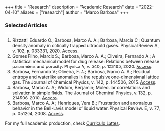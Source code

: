 +++
title = "Research"
description = "Academic Research"
date = "2022-04-10"
aliases = ["research"]
author = "Marco Barbosa"
+++

### Selected Articles

***

1. Rizzatti, Eduardo O.; Barbosa, Marco A. A.; Barbosa, Marcia C.; Quantum density anomaly in optically trapped ultracold gases. Physical Review A, v. 102, p. 033331, 2020. [Access](http://dx.doi.org/10.1103/PhysRevA.102.033331).
2. Gomes Filho, Marcio S.; Barbosa, Marco A. A.; Oliveira, Fernando A.; A statistical mechanical model for drug release: Relations between release parameters and porosity. Physica A, v. 540, p. 123165, 2020. [Access](http://dx.doi.org/10.1016/j.physa.2019.123165).
3. Barbosa, Fernando V.; Oliveira, F. A.; Barbosa, Marco A. A.; Residual entropy and waterlike anomalies in the repulsive one-dimensional lattice gas. The Journal of Chemical Physics, v. 142, p. 144506, 2015. [Access](http://dx.doi.org/10.1063/1.4916905).
4. Barbosa, Marco A. A.; Widom, Benjamin; Molecular correlations and solvation in simple fluids. The Journal of Chemical Physics, v. 132, p. 214506, 2010. [Access](http://dx.doi.org/10.1063/1.3431531).
5. Barbosa, Marco A. A.; Henriques, Vera B.; Frustration and anomalous behavior in the Bell-Lavis model of liquid water. Physical Review. E, v. 77, p. 051204, 2008. [Access](http://dx.doi.org/10.1103/PhysRevE.77.051204).

For my full academic production, check [Curriculo Lattes][cv-lattes].


[cv-lattes]: http://lattes.cnpq.br/5720622055548812
